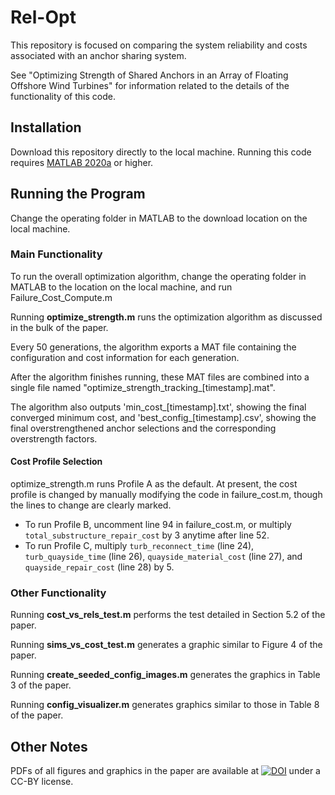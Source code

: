 # Rel-Opt
This repository is focused on comparing the system reliability and costs associated with an anchor sharing system.

See "Optimizing Strength of Shared Anchors in an Array of Floating Offshore Wind Turbines" for information related to the details of the functionality of this code.

## Installation
Download this repository directly to the local machine. Running this code requires [MATLAB 2020a](https://www.mathworks.com/downloads) or higher.

## Running the Program
Change the operating folder in MATLAB to the download location on the local machine.

### Main Functionality
To run the overall optimization algorithm, change the operating folder in MATLAB to the location on the local machine, and run Failure_Cost_Compute.m

Running **optimize_strength.m** runs the optimization algorithm as discussed in the bulk of the paper.

Every 50 generations, the algorithm exports a MAT file containing the configuration and cost information for each generation.

After the algorithm finishes running, these MAT files are combined into a single file named "optimize_strength_tracking_[timestamp].mat".

The algorithm also outputs 'min_cost_[timestamp].txt', showing the final converged minimum cost, and 'best_config_[timestamp].csv', showing the final overstrengthened anchor selections and the corresponding overstrength factors.

#### Cost Profile Selection
optimize_strength.m runs Profile A as the default. At present, the cost profile is changed by manually modifying the code in failure_cost.m, though the lines to change are clearly marked.
- To run Profile B, uncomment line 94 in failure_cost.m, or multiply `total_substructure_repair_cost` by 3 anytime after line 52.
- To run Profile C, multiply `turb_reconnect_time` (line 24), `turb_quayside_time` (line 26), `quayside_material_cost` (line 27), and `quayside_repair_cost` (line 28) by 5.

### Other Functionality
Running **cost_vs_rels_test.m** performs the test detailed in Section 5.2 of the paper.

Running **sims_vs_cost_test.m** generates a graphic similar to Figure 4 of the paper.

Running **create_seeded_config_images.m** generates the graphics in Table 3 of the paper.

Running **config_visualizer.m** generates graphics similar to those in Table 8 of the paper.

## Other Notes
PDFs of all figures and graphics in the paper are available at [![DOI](https://zenodo.org/badge/DOI/10.5281/zenodo.4059094.svg)](https://doi.org/10.5281/zenodo.4059094) under a CC-BY license.
